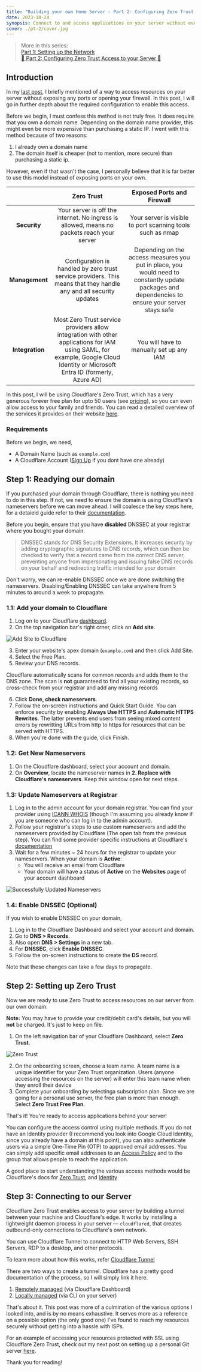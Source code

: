 ```yaml
---
title: "Building your own Home Server - Part 2: Configuring Zero Trust Access to your Server"
date: 2023-10-24
synopsis: Connect to and access applications on your server without ever exposing any ports or opening your network to the internet
cover: ./pt-2/cover.jpg
---
```


> More in this series:<br>[Part 1: Setting up the Network](/home-server/pt-1-setting-up-the-network.md)<br>[💾 Part 2: Configuring Zero Trust Access to your Server 💾](/home-server/pt-2-configuring-zero-trust-access.md)


## Introduction

In my [last post](/home-server/pt-1-setting-up-the-network.md#zero-trust-model), I briefly mentioned of a way to access resources on your server without exposing any ports or opening your firewall. In this post, I will go in further depth about the required configuration to enable this access.

Before we begin, I must confess this method is not truly free. It does require that you own a domain name. Depending on the domain name provider, this might even be more expensive than purchasing a static IP. I went with this method because of two reasons:

1. I already own a domain name
2. The domain itself is cheaper (not to mention, more secure) than purchasing a static ip.

However, even if that wasn't the case, I personally believe that it is far better to use this model instead of exposing ports on your own. 

| | Zero Trust        | Exposed Ports and Firewall |
|  :---------------:  | :---------------: | :------------------------: |
| **Security**        |Your server is off the internet. No ingress is allowed, means no packets reach your server | Your server is visible to port scanning tools such as nmap |
| **Management**      |Configuration is handled by zero trust service providers. This means that they handle any and all security updates | Depending on the access measures you put in place, you would need to constantly update packages and dependencies to ensure your server stays safe |
| **Integration**     | Most Zero Trust service providers allow integration with other applications for IAM using SAML, for example, Google Cloud Identity or Microsoft Entra ID (formerly, Azure AD) | You will have to manually set up any IAM |

In this post, I will be using Cloudflare's Zero Trust, which has a very generous forever free plan for upto 50 users (see [pricing](https://www.cloudflare.com/plans/zero-trust-services/)), so you can even allow access to your family and friends. You can read a detailed overview of the services it provides on their website [here](https://developers.cloudflare.com/cloudflare-one/).

### Requirements

Before we begin, we need,

- A Domain Name (such as `example.com`)
- A Cloudflare Account ([Sign Up](https://dash.cloudflare.com/sign-up) if you dont have one already)

## Step 1: Readying our domain

If you purchased your domain through Cloudflare, there is nothing you need to do in this step. If not, we need to ensure the domain is using Cloudflare's nameservers before we can move ahead. I will coalesce the key steps here, for a detaield guide refer to their [documentation](https://developers.cloudflare.com/dns/zone-setups/full-setup/setup/).

Before you begin, ensure that you have **disabled** DNSSEC at your registrar where you bought your domain.
> DNSSEC stands for DNS Security Extensions. It increases security by adding cryptographic signatures to DNS records, which can then be checked to verify that a record came from the correct DNS server, preventing anyone from impersonating and issuing false DNS records on your behalf and redirecting traffic intended for your domain
  
Don't worry, we can re-enable DNSSEC once we are done switching the nameservers. Disabling/Enabling DNSSEC can take anywhere from 5 minutes to around a week to propagate.

### 1.1: Add your domain to Cloudflare

1. Log on to your Cloudflare [dashboard](https://dash.cloudflare.com/login).
2. On the top navigation bar's right crner, click on **Add site**.

![Add Site to Cloudflare](./pt-2/add-site.png "Add Site to Cloudflare")

3. Enter your website's apex domain (`example.com`) and then click Add Site.
4. Select the Free Plan.
5. Review your DNS records.

Cloudflare automatically scans for common records and adds them to the DNS zone. The scan is **not** guaranteed to find all your existing records, so cross-check from your registrar and add any missing records

6. Click **Done, check nameservers**.
7. Follow the on-screen instructions and Quick Start Guide. You can enforce security by enabling **Always Use HTTPS** and **Automatic HTTPS Rewrites**. The latter prevents end users from seeing mixed content errors by rewritting URLs from http to https for resources that can be served with HTTPS.
8. When you're done with the guide, click Finish.

### 1.2: Get New Nameservers

1. On the Cloudflare dashboard, select your account and domain.
2. On **Overview**, locate the nameserver names in **2. Replace with Cloudflare's nameservers**. Keep this window open for next steps.

### 1.3: Update Nameservers at Registrar

1. Log in to the admin account for your domain registrar. You can find your provider using [ICANN WHOIS](https://whois.icann.org/) (though I'm assuming you already know if you are someone who can log in to the admin account).
2. Follow your registrar's steps to use custom nameservers and add the nameservers provided by Cloudflare (The open tab from the previous step). You can find some provider specific instructions at Cloudflare's [documentation](https://developers.cloudflare.com/dns/zone-setups/full-setup/setup/#update-your-registrar)
3. Wait for a few minutes ~ 24 hours for the registrar to update your nameservers. When your domain is **Active**:
    - You will receive an email from Cloudflare
    - Your domain will have a status of **Active** on the **Websites** page of your account dashboard

![Successfully Updated Nameservers](./pt-2/domain-active.png "Successfully Updated Nameservers")

### 1.4: Enable DNSSEC (Optional)

If you wish to enable DNSSEC on your domain,

1. Log in to the Cloudflare Dashboard and select your account and domain.
2. Go to **DNS > Records**.
2. Also open **DNS > Settings** in a new tab.
4. For **DNSSEC**, click **Enable DNSSEC**.
5. Follow the on-screen instructions to create the **DS** record.

Note that these changes can take a few days to propagate.

## Step 2: Setting up Zero Trust

Now we are ready to use Zero Trust to access resources on our server from our own domain. 

**Note:** You may have to provide your credit/debit card's details, but you will **not** be charged. It's just to keep on file.

1. On the left navigation bar of your Cloudflare Dashboard, select **Zero Trust**.

![Zero Trust](./pt-2/zero-trust.png "Zero Trust on Cloudflare Dashboard")

2. On the onboarding screen, choose a team name. A team name is a unique identifier for your Zero Trust organization. Users (anyone accessing the resources on the server) will enter this team name when they enroll their device
3. Complete your onboarding by selectinga subscription plan. Since we are going for a personal use server, the free plan is more than enough. Select **Zero Trust Free Plan**.

That's it! You're ready to access applications behind your server!

You can configure the access control using multiple methods. If you do not have an Identity provider (I recommend you look into Google Cloud Identity, since you already have a domain at this point), you can also authenticate users via a simple One-Time Pin (OTP) to approved email addresses. You can simply add specific email addresses to an [Access Policy](https://developers.cloudflare.com/cloudflare-one/policies/access/) and to the group that allows people to reach the application.

A good place to start understanding the various access methods would be Cloudflare's docs for [Zero Trust](https://developers.cloudflare.com/cloudflare-one/setup/), and [Identity](https://developers.cloudflare.com/cloudflare-one/identity/)


## Step 3: Connecting to our Server

Cloudflare Zero Trust enables access to your server by building a tunnel between your machine and Cloudflare's edge. It works by installing a lightweight daemon process in your server — `cloudflared`, that creates outbound-only connections to Cloudflare's own network.

You can use Cloudflare Tunnel to connect to HTTP Web Servers, SSH Servers, RDP to a desktop, and other protocols.

To learn more about how this works, refer [Cloudflare Tunnel](https://developers.cloudflare.com/cloudflare-one/connections/connect-networks/)

There are two ways to create a tunnel. Cloudflare has a pretty good documentation of the process, so I will simply link it here.
1. [Remotely managed](https://developers.cloudflare.com/cloudflare-one/connections/connect-networks/get-started/create-remote-tunnel/) (via Cloudflare Dashboard)
2. [Locally managed](https://developers.cloudflare.com/cloudflare-one/connections/connect-networks/get-started/create-local-tunnel/) (via CLI on your server)


That's about it. This post was more of a culmination of the various options I looked into, and is by no means exhaustive. It serves more as a reference on a possible option (the only good one) I've found to reach my resources securely without getting into a hassle with ISPs.

For an example of accessing your resources protected with SSL using Cloudflare Zero Trust, check out my next post on setting up a personal Git server [here](/home-server/pt-3-hosting-a-personal-git-server.md).

Thank you for reading!
